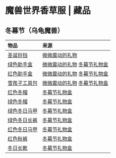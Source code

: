 # 魔兽世界香草服 | 藏品

## 冬幕节（乌龟魔兽）

| 物品                                                        | 来源                                                                                                                      |
| :---------------------------------------------------------- | :------------------------------------------------------------------------------------------------------------------------ |
| [圣诞铃铛](https://database.turtle-wow.org/?item=21308)     | [微微震动的礼物](https://database.turtle-wow.org/?item=21310)                                                             |
| [绿色助手盒](https://database.turtle-wow.org/?item=21301)   | [微微震动的礼物](https://database.turtle-wow.org/?item=21310) [冬幕节礼物盒](https://database.turtle-wow.org/?item=51060) |
| [红色助手盒](https://database.turtle-wow.org/?item=21305)   | [微微震动的礼物](https://database.turtle-wow.org/?item=21310) [冬幕节礼物盒](https://database.turtle-wow.org/?item=51060) |
| [雪孩子工具包](https://database.turtle-wow.org/?item=21309) | [微微震动的礼物](https://database.turtle-wow.org/?item=21310) [冬幕节礼物盒](https://database.turtle-wow.org/?item=51060) |
| [红色冬帽](https://database.turtle-wow.org/?item=21524)     | [冬幕节礼物盒](https://database.turtle-wow.org/?item=51060)                                                               |
| [绿色冬帽](https://database.turtle-wow.org/?item=21525)     | [冬幕节礼物盒](https://database.turtle-wow.org/?item=51060)                                                               |
| [绿色冬日马甲](https://database.turtle-wow.org/?item=50059) | [冬幕节礼物盒](https://database.turtle-wow.org/?item=51060)                                                               |
| [绿色冬日长裤](https://database.turtle-wow.org/?item=50060) | [冬幕节礼物盒](https://database.turtle-wow.org/?item=51060)                                                               |
| [红色冬日马甲](https://database.turtle-wow.org/?item=50061) | [冬幕节礼物盒](https://database.turtle-wow.org/?item=51060)                                                               |
| [红色秋裤](https://database.turtle-wow.org/?item=51061)     | [冬幕节礼物盒](https://database.turtle-wow.org/?item=51060)                                                               |
| [冬日长靴](https://database.turtle-wow.org/?item=51061)     | [冬幕节礼物盒](https://database.turtle-wow.org/?item=51060)                                                               |
